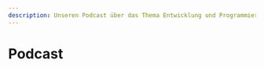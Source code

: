 ```yaml
---
description: Unseren Podcast über das Thema Entwicklung und Programmierung findest du hier.
---
```


<script setup>
import { reactive } from 'vue'

const state = reactive({ podcasts: [] })

fetch('https://api.sheetson.com/v2/sheets/Podcast?' + new URLSearchParams({
    apiKey: 'b4CyrfsTCufxGj7my4eNonELlxNPepoZ6s1AqM0PVrljct8V-u9KCmoRLPVLDQ',
    spreadsheetId: '1PRaIqRnYl2kCCK1w7vFTAJv6GrNdK77bG9XhTn2UxNQ'
  }), { cache: 'no-cache' }
).then(response => response.json()).then(json => {
  state.podcasts = json.results.reverse()
})
</script>

# Podcast
>
<div class="flex flex-col gap-4 sm:flex-row">
  <a v-for="podcast in state.podcasts" :href="`https://www.youtube.com/embed/${podcast.video_id}?controls=0`" target="_blank" class="flex w-full bg-white border rounded-lg shadow-md sm:w-1/2 hover:bg-gray-100 dark:border-gray-700 dark:bg-gray-800 dark:hover:bg-gray-700">
      <div class="w-2/5">
        <iframe class="object-cover w-full h-full rounded-none rounded-l-lg" width="100%" height="100%" :src="`https://www.youtube.com/embed/${podcast.video_id}?controls=0`" title="YouTube video player" frameborder="0" allow="accelerometer; autoplay; clipboard-write; encrypted-media; gyroscope; picture-in-picture" allowfullscreen></iframe>
      </div>
      <div class="flex flex-col justify-between w-3/5 p-4 leading-normal">
        <h5 class="text-2xl font-bold tracking-tight text-gray-900 dark:text-white">{{ podcast.title }}</h5>
        <p class="mb-1 text-sm font-normal text-gray-700 dark:text-gray-400">
          {{ podcast.duration }} – {{ podcast.episode }}
        </p>
        <p class="mb-3 text-sm font-normal text-gray-700 dark:text-gray-400">
          {{ podcast.date }} mit {{ podcast.participant }}
        </p>
      </div>
  </a>
</div>

***
[![Code and Coffee Discord](https://discordapp.com/api/guilds/889432631672983562/widget.png?style=banner2)](http://discord.code-n.coffee)